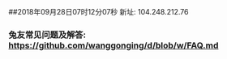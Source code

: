 ##2018年09月28日07时12分07秒 新址: 104.248.212.76
### 兔友常见问题及解答: https://github.com/wanggonging/d/blob/w/FAQ.md

